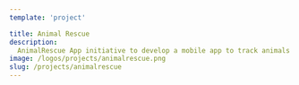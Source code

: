 ```yaml
---
template: 'project'

title: Animal Rescue
description:
  AnimalRescue App initiative to develop a mobile app to track animals that are in need of help. AnimalRescue app connect animal lovers, vets, and other NGOs in real time. They can track the animals that actually need the help.
image: /logos/projects/animalrescue.png
slug: /projects/animalrescue
---
```

